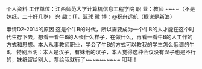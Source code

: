 个人资料
工作单位：江西师范大学计算机信息工程学院
职    业：教师  ~~~~（不是妹纸，二十好几岁）
兴    趣：IT，篮球
微    博：@祝舟远航（据说是新浪）

申请D2-2014的原因
这是个牛B的时代，所以需要成为一个牛B的人才能在这个时代生存下去，想看一看牛B的人长什么样子，在做什么，再看一看牛B的人工作的方式和思想。本人从事教师职业，学会了牛B的方式可以教我的学生怎么低调的牛B。
特别声明：本人是汉子，有妹纸的汉子，本人觉得这种会议没有汉子也是不行的，妹纸留给别人，票给我就行了~~~~~~~~~~
叩拜！
